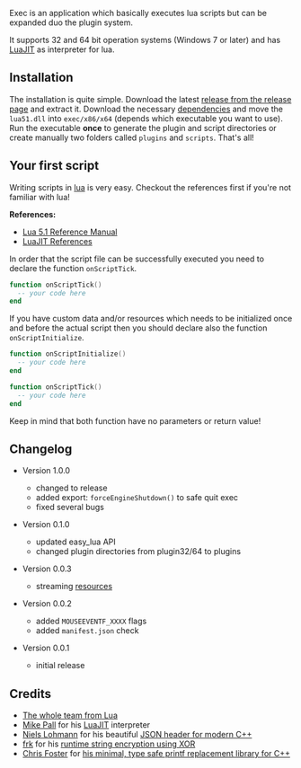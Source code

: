 Exec is an application which basically executes lua scripts but can be expanded duo the plugin system.

It supports 32 and 64 bit operation systems (Windows 7 or later) and has [LuaJIT](http://luajit.org/) as interpreter for lua.

## Installation
The installation is quite simple. Download the latest [release from the release page](https://github.com/ReactiioN1337/exec-info/releases) and extract it.
Download the necessary [dependencies](https://github.com/ReactiioN1337/exec-info/tree/master/dependencies) and move the `lua51.dll` into `exec/x86/x64` (depends which executable you want to use). Run the executable **once** to generate the plugin and script directories or create manually two folders called `plugins` and `scripts`. That's all!

## Your first script
Writing scripts in [lua](https://www.lua.org/manual/5.1/) is very easy. Checkout the references first if you're not familiar with lua!

**References:**
* [Lua 5.1 Reference Manual](https://www.lua.org/manual/5.1/)
* [LuaJIT References](http://luajit.org/index.html)

In order that the script file can be successfully executed you need to declare the function `onScriptTick`.
```lua
function onScriptTick()
  -- your code here
end
```

If you have custom data and/or resources which needs to be initialized once and before the actual script then you should declare also the function `onScriptInitialize`.
```lua
function onScriptInitialize()
  -- your code here
end

function onScriptTick()
  -- your code here
end
```

Keep in mind that both function have no parameters or return value!

## Changelog
* Version 1.0.0
  * changed to release
  * added export: `forceEngineShutdown()` to safe quit exec
  * fixed several bugs

* Version 0.1.0
  * updated easy_lua API
  * changed plugin directories from plugin32/64 to plugins


* Version 0.0.3
  * streaming [resources](https://github.com/ReactiioN1337/exec-info/tree/master/resource)


* Version 0.0.2
  * added `MOUSEEVENTF_XXXX` flags
  * added `manifest.json` check


* Version 0.0.1
  * initial release

## Credits
* [The whole team from Lua](https://www.lua.org/)
* [Mike Pall](https://github.com/MikePall) for his [LuaJIT](http://luajit.org) interpreter
* [Niels Lohmann](https://github.com/nlohmann) for his beautiful [JSON header for modern C++](https://github.com/nlohmann/json)
* [frk](https://github.com/frk1) for his [runtime string encryption using XOR](https://www.unknowncheats.me/forum/c-and-c/164273-xor-compile-time.html)
* [Chris Foster](https://github.com/c42f) for [his minimal, type safe printf replacement library for C++](https://github.com/c42f/tinyformat)
